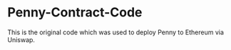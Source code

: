 # Penny-Contract-Code
This is the original code which was used to deploy Penny to Ethereum via Uniswap.  
